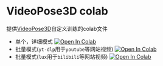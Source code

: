 # VideoPose3D colab

提供[VideoPose3D](https://github.com/facebookresearch/VideoPose3D)自定义训练的colab文件

- 单个，详细模式 [![Open In Colab](https://colab.research.google.com/assets/colab-badge.svg)](https://colab.research.google.com/github/Ziqi-Yang/VideoPose3D_colab/blob/main/VideoPose3D.ipynb)  
- 批量模式(`yt-dlp`用于`youtube`等网站视频) [![Open In Colab](https://colab.research.google.com/assets/colab-badge.svg)](https://colab.research.google.com/github/Ziqi-Yang/VideoPose3D_colab/blob/main/VideoPose3D_yt_dlp_batch.ipynb)  
- 批量模式(`lux`用于`bilibili`等网站视频) [![Open In Colab](https://colab.research.google.com/assets/colab-badge.svg)](https://colab.research.google.com/github/Ziqi-Yang/VideoPose3D_colab/blob/main/VideoPose3D_lux_batch.ipynb)  


